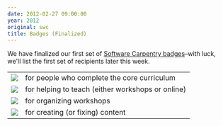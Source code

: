 ```yaml
---
date: 2012-02-27 09:00:00
year: 2012
original: swc
title: Badges (Finalized)
---
```

<p>We have finalized our first set of <a href="http://openbadges.org/">Software Carpentry badges</a>–with luck, we'll list the first set of recipients later this week.</p>
<table class="centered">
<tbody>
<tr>
<td><img src="{{'/files/2012/02/Badge_CoreSkills.png' | relative_url}}" class="centered"></td>
<td>for people who complete the core curriculum</td>
</tr>
<tr>
<td><img src="{{'/files/2012/02/Badge_Instructor.png' | relative_url}}" class="centered"></td>
<td>for helping to teach (either workshops or online)</td>
</tr>
<tr>
<td><img src="{{'/files/2012/02/Badge_Organizer.png' | relative_url}}" class="centered"></td>
<td>for organizing workshops</td>
</tr>
<tr>
<td><img src="{{'/files/2012/02/Badge_Creator.png' | relative_url}}" class="centered"></td>
<td>for creating (or fixing) content</td>
</tr>
</tbody>
</table>
